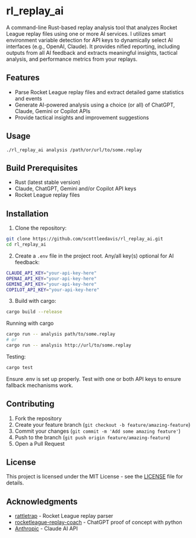 # rl_replay_ai

A command-line Rust-based replay analysis tool that analyzes Rocket League replay files using one or more AI services.  I utilizes smart environment variable detection for API keys to dynamically select AI interfaces (e.g., OpenAI, Claude).
It provides nified reporting, including outputs from all AI feedback and extracts meaningful insights, tactical analysis, and performance metrics from your replays.

## Features

- Parse Rocket League replay files and extract detailed game statistics and events
- Generate AI-powered analysis using a choice (or all) of ChatGPT, Claude, Gemini or Copilot APIs
- Provide tactical insights and improvement suggestions

## Usage

```
./rl_replay_ai analysis /path/or/url/to/some.replay
```

## Build Prerequisites

- Rust (latest stable version)
- Claude, ChatGPT, Gemini and/or Copilot API keys
- Rocket League replay files

## Installation

1. Clone the repository:
```bash
git clone https://github.com/scottleedavis/rl_replay_ai.git
cd rl_replay_ai
```

2. Create a `.env` file in the project root.  Any/all key(s) optional for AI feedback:
```bash
CLAUDE_API_KEY="your-api-key-here"
OPENAI_API_KEY="your-api-key-here"
GEMINI_API_KEY="your-api-key-here"
COPILOT_API_KEY="your-api-key-here"
```

3. Build with cargo:
```bash
cargo build --release
```

Running with cargo
```bash
cargo run -- analysis path/to/some.replay
# or
cargo run -- analysis http://url/to/some.replay
```

Testing:
```bash
cargo test
```

Ensure .env is set up properly.
Test with one or both API keys to ensure fallback mechanisms work.


## Contributing

1. Fork the repository
2. Create your feature branch (`git checkout -b feature/amazing-feature`)
3. Commit your changes (`git commit -m 'Add some amazing feature'`)
4. Push to the branch (`git push origin feature/amazing-feature`)
5. Open a Pull Request

## License

This project is licensed under the MIT License - see the [LICENSE](LICENSE) file for details.

## Acknowledgments

- [rattletrap](https://github.com/tfausak/rattletrap) - Rocket League replay parser
- [rocketleague-replay-coach](https://github.com/scottleedavis/rocketleague-replay-coach) - ChatGPT proof of concept with python
- [Anthropic](https://anthropic.com) - Claude AI API